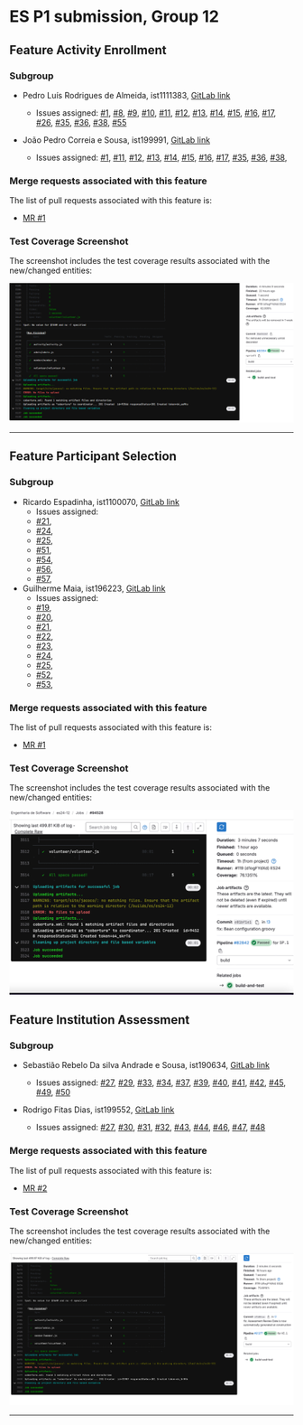 # ES P1 submission, Group 12

## Feature Activity Enrollment

### Subgroup
 - Pedro Luís Rodrigues de Almeida, ist1111383, [GitLab link](https://gitlab.rnl.tecnico.ulisboa.pt/ist1111383)
   + Issues assigned: [#1](https://gitlab.rnl.tecnico.ulisboa.pt/es/es24-12/-/issues/1),
                      [#8](https://gitlab.rnl.tecnico.ulisboa.pt/es/es24-12/-/issues/8),
                      [#9](https://gitlab.rnl.tecnico.ulisboa.pt/es/es24-12/-/issues/9),
                      [#10](https://gitlab.rnl.tecnico.ulisboa.pt/es/es24-12/-/issues/10),
                      [#11](https://gitlab.rnl.tecnico.ulisboa.pt/es/es24-12/-/issues/11),
                      [#12](https://gitlab.rnl.tecnico.ulisboa.pt/es/es24-12/-/issues/12),
                      [#13](https://gitlab.rnl.tecnico.ulisboa.pt/es/es24-12/-/issues/13),
                      [#14](https://gitlab.rnl.tecnico.ulisboa.pt/es/es24-12/-/issues/14),
                      [#15](https://gitlab.rnl.tecnico.ulisboa.pt/es/es24-12/-/issues/15),
                      [#16](https://gitlab.rnl.tecnico.ulisboa.pt/es/es24-12/-/issues/16),
                      [#17](https://gitlab.rnl.tecnico.ulisboa.pt/es/es24-12/-/issues/17),
                      [#26](https://gitlab.rnl.tecnico.ulisboa.pt/es/es24-12/-/issues/26),
                      [#35](https://gitlab.rnl.tecnico.ulisboa.pt/es/es24-12/-/issues/35),
                      [#36](https://gitlab.rnl.tecnico.ulisboa.pt/es/es24-12/-/issues/36),
                      [#38](https://gitlab.rnl.tecnico.ulisboa.pt/es/es24-12/-/issues/38),
                      [#55](https://gitlab.rnl.tecnico.ulisboa.pt/es/es24-12/-/issues/55)
                      

                      
 - João Pedro Correia e Sousa, ist199991, [GitLab link](https://gitlab.rnl.tecnico.ulisboa.pt/ist199991)
   + Issues assigned: [#1](https://gitlab.rnl.tecnico.ulisboa.pt/es/es24-12/-/issues/1),
                      [#11](https://gitlab.rnl.tecnico.ulisboa.pt/es/es24-12/-/issues/11),
                      [#12](https://gitlab.rnl.tecnico.ulisboa.pt/es/es24-12/-/issues/12),
                      [#13](https://gitlab.rnl.tecnico.ulisboa.pt/es/es24-12/-/issues/13),
                      [#14](https://gitlab.rnl.tecnico.ulisboa.pt/es/es24-12/-/issues/14),
                      [#15](https://gitlab.rnl.tecnico.ulisboa.pt/es/es24-12/-/issues/15),
                      [#16](https://gitlab.rnl.tecnico.ulisboa.pt/es/es24-12/-/issues/16),
                      [#17](https://gitlab.rnl.tecnico.ulisboa.pt/es/es24-12/-/issues/17),
                      [#35](https://gitlab.rnl.tecnico.ulisboa.pt/es/es24-12/-/issues/35),
                      [#36](https://gitlab.rnl.tecnico.ulisboa.pt/es/es24-12/-/issues/36),
                      [#38](https://gitlab.rnl.tecnico.ulisboa.pt/es/es24-12/-/issues/38),
 
### Merge requests associated with this feature

The list of pull requests associated with this feature is:

 - [MR #1](https://gitlab.rnl.tecnico.ulisboa.pt/es/es24-12/-/merge_requests/1)

### Test Coverage Screenshot

The screenshot includes the test coverage results associated with the new/changed entities:

![Test Coverage Screenshot](./images/MR_1.png)

---

## Feature Participant Selection

### Subgroup
 - Ricardo Espadinha, ist1100070, [GitLab link](https://gitlab.rnl.tecnico.ulisboa.pt/ist1100070)
   + Issues assigned: 
   + [#21](https://gitlab.rnl.tecnico.ulisboa.pt/es/es24-12/-/issues/21),
   + [#24](https://gitlab.rnl.tecnico.ulisboa.pt/es/es24-12/-/issues/24),
   + [#25](https://gitlab.rnl.tecnico.ulisboa.pt/es/es24-12/-/issues/25),
   + [#51](https://gitlab.rnl.tecnico.ulisboa.pt/es/es24-12/-/issues/51),
   + [#54](https://gitlab.rnl.tecnico.ulisboa.pt/es/es24-12/-/issues/54),
   + [#56](https://gitlab.rnl.tecnico.ulisboa.pt/es/es24-12/-/issues/56),
   + [#57](https://gitlab.rnl.tecnico.ulisboa.pt/es/es24-12/-/issues/57),
 - Guilherme Maia, ist196223, [GitLab link](https://gitlab.rnl.tecnico.ulisboa.pt/istist196223)
   + Issues assigned: 
   + [#19](https://gitlab.rnl.tecnico.ulisboa.pt/es/es24-12/-/issues/19), 
   + [#20](https://gitlab.rnl.tecnico.ulisboa.pt/es/es24-12/-/issues/20),
   + [#21](https://gitlab.rnl.tecnico.ulisboa.pt/es/es24-12/-/issues/21),
   + [#22](https://gitlab.rnl.tecnico.ulisboa.pt/es/es24-12/-/issues/22),
   + [#23](https://gitlab.rnl.tecnico.ulisboa.pt/es/es24-12/-/issues/23),
   + [#24](https://gitlab.rnl.tecnico.ulisboa.pt/es/es24-12/-/issues/24),
   + [#25](https://gitlab.rnl.tecnico.ulisboa.pt/es/es24-12/-/issues/25),
   + [#52](https://gitlab.rnl.tecnico.ulisboa.pt/es/es24-12/-/issues/52),
   + [#53](https://gitlab.rnl.tecnico.ulisboa.pt/es/es24-12/-/issues/53),
 
### Merge requests associated with this feature

The list of pull requests associated with this feature is:

 - [MR #1](https://gitlab.rnl.tecnico.ulisboa.pt/es/es24-12/-/merge_requests/3)


### Test Coverage Screenshot

The screenshot includes the test coverage results associated with the new/changed entities:

![Test Coverage Screenshot](./images/MR_3.png)

## Feature Institution Assessment

### Subgroup
 - Sebastião Rebelo Da silva Andrade e Sousa, ist190634, [GitLab link](https://gitlab.rnl.tecnico.ulisboa.pt/ist190634)
   + Issues assigned: [#27](https://gitlab.rnl.tecnico.ulisboa.pt/es/es24-12/-/issues/27),
                      [#29](https://gitlab.rnl.tecnico.ulisboa.pt/es/es24-12/-/issues/29),
                      [#33](https://gitlab.rnl.tecnico.ulisboa.pt/es/es24-12/-/issues/33),
                      [#34](https://gitlab.rnl.tecnico.ulisboa.pt/es/es24-12/-/issues/34),
                      [#37](https://gitlab.rnl.tecnico.ulisboa.pt/es/es24-12/-/issues/37),
                      [#39](https://gitlab.rnl.tecnico.ulisboa.pt/es/es24-12/-/issues/39),
                      [#40](https://gitlab.rnl.tecnico.ulisboa.pt/es/es24-12/-/issues/40),
                      [#41](https://gitlab.rnl.tecnico.ulisboa.pt/es/es24-12/-/issues/41),
                      [#42](https://gitlab.rnl.tecnico.ulisboa.pt/es/es24-12/-/issues/42),
                      [#45](https://gitlab.rnl.tecnico.ulisboa.pt/es/es24-12/-/issues/45),
                      [#49](https://gitlab.rnl.tecnico.ulisboa.pt/es/es24-12/-/issues/49),
                      [#50](https://gitlab.rnl.tecnico.ulisboa.pt/es/es24-12/-/issues/50)

                      
 - Rodrigo Fitas Dias, ist199552, [GitLab link](https://gitlab.rnl.tecnico.ulisboa.pt/ist199552)
   + Issues assigned: [#27](https://gitlab.rnl.tecnico.ulisboa.pt/es/es24-12/-/issues/27),
                      [#30](https://gitlab.rnl.tecnico.ulisboa.pt/es/es24-12/-/issues/30),
                      [#31](https://gitlab.rnl.tecnico.ulisboa.pt/es/es24-12/-/issues/31),
                      [#32](https://gitlab.rnl.tecnico.ulisboa.pt/es/es24-12/-/issues/32),
                      [#43](https://gitlab.rnl.tecnico.ulisboa.pt/es/es24-12/-/issues/43),
                      [#44](https://gitlab.rnl.tecnico.ulisboa.pt/es/es24-12/-/issues/44),
                      [#46](https://gitlab.rnl.tecnico.ulisboa.pt/es/es24-12/-/issues/46),
                      [#47](https://gitlab.rnl.tecnico.ulisboa.pt/es/es24-12/-/issues/47),
                      [#48](https://gitlab.rnl.tecnico.ulisboa.pt/es/es24-12/-/issues/48)
 
### Merge requests associated with this feature

The list of pull requests associated with this feature is:

 - [MR #2](https://gitlab.rnl.tecnico.ulisboa.pt/es/es24-12/-/merge_requests/2)

### Test Coverage Screenshot

The screenshot includes the test coverage results associated with the new/changed entities:

![Test Coverage Screenshot](./images/MR_2.png)

---